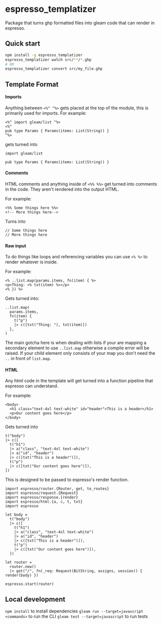 # espresso_templatizer

Package that turns ghp formatted files into gleam code that can render in espresso.

## Quick start

```sh
npm install -g espresso_templatizer
espresso_templatizer watch src/**/*.ghp
# OR
espresso_templatizer convert src/my_file.ghp
```

## Template Format

#### Imports

Anything between `<%^ ^%>` gets placed at the top of the module, this is primarily used for imports.
For example:

```
<%^ import gleam/list ^%>
<%^
pub type Params { Params(items: List(String)) }
^%>
```

gets turned into

```
import gleam/list

pub type Params { Params(items: List(String)) }
```

#### Comments

HTML comments and anything inside of `<%% %%>` get turned into comments in the code. They aren't rendered
into the output HTML.

For example:

```
<%% Some things here %%>
<!-- More things here-->
```

Turns into

```
// Some things here
// More things here
```

#### Raw input

To do things like loops and referencing variables you can use `<% %>` to render whatever is inside.

For example:

```
<% ..list.map(params.items, fn(item) { %>
<p>Thing: <% txt(item) %></p>
<% }) %>
```

Gets turned into:

```
..list.map(
  params.items,
  fn(item) {
    t("p")
    |> c([txt("Thing: "), txt(item)])
  },
)
```

The main gotcha here is when dealing with lists if your are mapping a secondary element to use `..list.map` otherwise a compile error will be raised. If your child element only consists of your map you don't need the `..` in front of `list.map`.

#### HTML

Any html code in the template will get turned into a function pipeline that espresso can understand.

For example:

```
<body>
  <h1 class="text-4xl text-white" id="header">This is a header</h1>
  <p>Our content goes here</p>
</body>
```

Gets turned into

```
t("body")
|> c([
  t("h1")
  |> a("class", "text-4xl text-white")
  |> a("id", "header")
  |> c([txt("This is a header")]),
  t("p")
  |> c([txt("Our content goes here")]),
])
```

This is designed to be passed to espresso's render function.

```
import espresso/router.{Router, get, to_routes}
import espresso/request.{Request}
import espresso/response.{render}
import espresso/html.{a, c, t, txt}
import espresso

let body =
  t("body")
  |> c([
    t("h1")
    |> a("class", "text-4xl text-white")
    |> a("id", "header")
    |> c([txt("This is a header")]),
    t("p")
    |> c([txt("Our content goes here")]),
  ])

let router =
  router.new()
  |> get("/", fn(_req: Request(BitString, assigns, session)) { render(body) })

espresso.start(router)
```

## Local development

`npm install` to install dependencies
`gleam run --target=javascript <commands>` to run the CLI
`gleam test --target=javascript` to run tests
